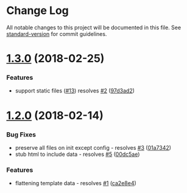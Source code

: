 # Change Log

All notable changes to this project will be documented in this file. See [standard-version](https://github.com/conventional-changelog/standard-version) for commit guidelines.

<a name="1.3.0"></a>
# [1.3.0](https://github.com/skiano/pinto/compare/v1.2.0...v1.3.0) (2018-02-25)


### Features

* support static files ([#13](https://github.com/skiano/pinto/issues/13)) resolves [#2](https://github.com/skiano/pinto/issues/2) ([97d3ad2](https://github.com/skiano/pinto/commit/97d3ad2))



<a name="1.2.0"></a>
# [1.2.0](https://github.com/skiano/pinto/compare/v1.1.2...v1.2.0) (2018-02-14)


### Bug Fixes

* preserve all files on init except config - resolves [#3](https://github.com/skiano/pinto/issues/3) ([01a7342](https://github.com/skiano/pinto/commit/01a7342))
* stub html to include data - resolves [#5](https://github.com/skiano/pinto/issues/5) ([00dc5ae](https://github.com/skiano/pinto/commit/00dc5ae))


### Features

* flattening template data - resolves [#1](https://github.com/skiano/pinto/issues/1) ([ca2e8e4](https://github.com/skiano/pinto/commit/ca2e8e4))
